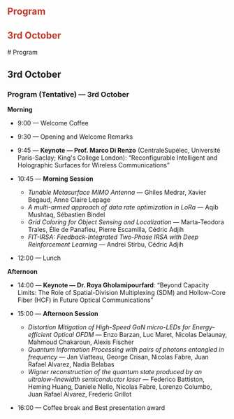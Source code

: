 <!-- # Program -->
<h2 style="color:#c0392b;">Program</h2>

<!-- You can find the slides used during the presentations on this link : [LATER](LATER) -->

<!-- ## Thursday 26th September -->
<h2 style="color:#c0392b;">3rd October</h2>
# Program

<!-- Slides will be added here: [TBD](#) -->

## 3rd October

### Program (Tentative) — 3rd October

**Morning**

- 9:00 — Welcome Coffee  
- 9:30 — Opening and Welcome Remarks  
- 9:45 — **Keynote — Prof. Marco Di Renzo** (CentraleSupélec, Université Paris-Saclay; King's College London): “Reconfigurable Intelligent and Holographic Surfaces for Wireless Communications”  
- 10:45 — **Morning Session**
  - *Tunable Metasurface MIMO Antenna* — Ghiles Medrar, Xavier Begaud, Anne Claire Lepage
  - *A multi-armed approach of data rate optimization in LoRa* — Aqib Mushtaq, Sébastien Bindel
  - *Grid Coloring for Object Sensing and Localization* — Marta-Teodora Trales, Élie de Panafieu, Pierre Escamilla, Cédric Adjih
  - *FIT-IRSA: Feedback-Integrated Two-Phase IRSA with Deep Reinforcement Learning* — Andrei Stirbu, Cédric Adjih

- 12:00 — Lunch

**Afternoon**

- 14:00 — **Keynote — Dr. Roya Gholamipourfard**: “Beyond Capacity Limits: The Role of Spatial-Division Multiplexing (SDM) and Hollow-Core Fiber (HCF) in Future Optical Communications”  
- 15:00 — **Afternoon Session**
  - *Distortion Mitigation of High-Speed GaN micro-LEDs for Energy-efficient Optical OFDM* — Enzo Barzan, Luc Maret, Nicolas Delaunay, Mahmoud Chakaroun, Alexis Fischer
  - *Quantum Information Processing with pairs of photons entangled in frequency* — Jan Viatteau, George Crisan, Nicolas Fabre, Juan Rafael Alvarez, Nadia Belabas
  - *Wigner reconstruction of the quantum state produced by an ultralow-linewidth semiconductor laser* — Federico Battiston, Heming Huang, Daniele Nello, Nicolas Fabre, Lorenzo Columbo, Juan Rafael Alvarez, Frederic Grillot

- 16:00 — Coffee break and Best presentation award

<!-- ## Friday 27th September -->

